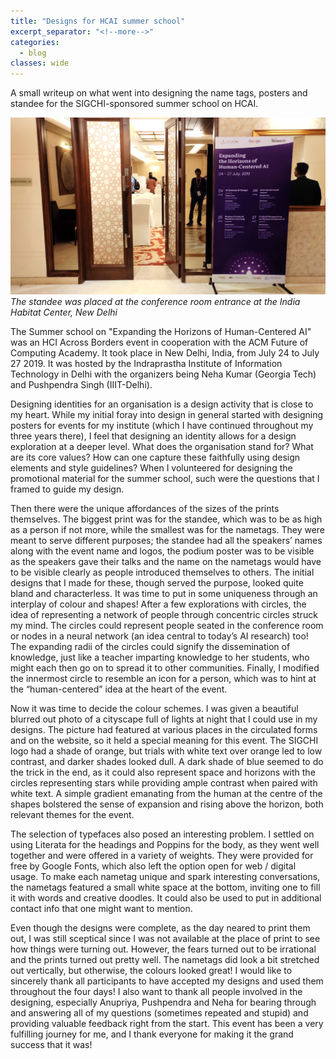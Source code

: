 ```yaml
---
title: "Designs for HCAI summer school"
excerpt_separator: "<!--more-->"
categories:
  - blog
classes: wide
---
```


A small writeup on what went into designing the name tags, posters and standee for the SIGCHI-sponsored summer school on HCAI.

<!--more-->

![Standee at the summer school](/assets/images/sigchi-summer-school-hcai-standee.jpg)
*The standee was placed at the conference room entrance at the India Habitat Center, New Delhi*

The Summer school on "Expanding the Horizons of Human-Centered AI" was an HCI Across Borders event in cooperation with the ACM Future of Computing Academy. It took place in New Delhi, India, from July 24 to July 27 2019. It was hosted by the Indraprastha Institute of Information Technology in Delhi with the organizers being Neha Kumar (Georgia Tech) and Pushpendra Singh (IIIT-Delhi).

Designing identities for an organisation is a design activity that is close to my heart. While my initial foray into design in general started with designing posters for events for my institute (which I have continued throughout my three years there), I feel that designing an identity allows for a design exploration at a deeper level. What does the organisation stand for? What are its core values? How can one capture these faithfully using design elements and style guidelines? When I volunteered for designing the promotional material for the summer school, such were the questions that I framed to guide my design.

Then there were the unique affordances of the sizes of the prints themselves. The biggest print was for the standee, which was to be as high as a person if not more, while the smallest was for the nametags. They were meant to serve different purposes; the standee had all the speakers’ names along with the event name and logos, the podium poster was to be visible as the speakers gave their talks and the name on the nametags would have to be visible clearly as people introduced themselves to others. The initial designs that I made for these, though served the purpose, looked quite bland and characterless. It was time to put in some uniqueness through an interplay of colour and shapes!
After a few explorations with circles, the idea of representing a network of people through concentric circles struck my mind. The circles could represent people seated in the conference room or nodes in a neural network (an idea central to today’s AI research) too! The expanding radii of the circles could signify the dissemination of knowledge, just like a teacher imparting knowledge to her students, who might each then go on to spread it to other communities. Finally, I modified the innermost circle to resemble an icon for a person, which was to hint at the “human-centered” idea at the heart of the event.

Now it was time to decide the colour schemes. I was given a beautiful blurred out photo of a cityscape full of lights at night that I could use in my designs. The picture had featured at various places in the circulated forms and on the website, so it held a special meaning for this event. The SIGCHI logo had a shade of orange, but trials with white text over orange led to low contrast, and darker shades looked dull. A dark shade of blue seemed to do the trick in the end, as it could also represent space and horizons with the circles representing stars while providing ample contrast when paired with white text. A simple gradient emanating from the human at the centre of the shapes bolstered the sense of expansion and rising above the horizon, both relevant themes for the event.

The selection of typefaces also posed an interesting problem. I settled on using Literata for the headings and Poppins for the body, as they went well together and were offered in a variety of weights. They were provided for free by Google Fonts, which also left the option open for web / digital usage.
To make each nametag unique and spark interesting conversations, the nametags featured a small white space at the bottom, inviting one to fill it with words and creative doodles. It could also be used to put in additional contact info that one might want to mention.

Even though the designs were complete, as the day neared to print them out, I was still sceptical since I was not available at the place of print to see how things were turning out. However, the fears turned out to be irrational and the prints turned out pretty well. The nametags did look a bit stretched out vertically, but otherwise, the colours looked great! I would like to sincerely thank all participants to have accepted my designs and used them throughout the four days! I also want to thank all people involved in the designing, especially Anupriya, Pushpendra and Neha for bearing through and answering all of my questions (sometimes repeated and stupid) and providing valuable feedback right from the start. This event has been a very fulfilling journey for me, and I thank everyone for making it the grand success that it was!